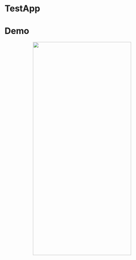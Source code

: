 # TestApp

# Demo
<div align=center>
<img width=320 height=694 src="https://github.com/Jok-ok/TestApp/blob/feature/products-collection-view-setup/preview.gif?raw=true">
</div>
